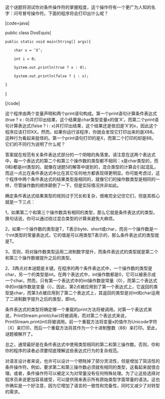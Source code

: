 这个谜题将测试你对条件操作符的掌握程度，这个操作符有一个更广为人知的名字：问号冒号操作符。下面的程序将会打印出什么呢？ 
[code=java] 
public class DosEquis{
	public static void main(String[] args){
		char x = ‘X’;
		int i = 0;
		System.out.println(true ? x : 0); 
		System.out.println(false ? i : x); 
	}
}
[/code]
这个程序由两个变量声明和两个print语句构成。第一个print语句计算条件表达式(true ? x : 0)并打印出结果，这个结果是char类型变量x的值’X’。而第二个print语句计算表达式(false ? i : x)并打印出结果，这个结果还是依旧是’X’的x，因此这个程序应该打印XX。然而，如果你运行该程序，你就会发现它打印出来的是X88。这种行为看起来挺怪的。第一个print语句打印的是X，而第二个打印的却是88。它们的不同行为说明了什么呢？ 
答案就在规范有关条件表达式部分的一个阴暗的角落里。请注意在这两个表达式中，每一个表达式的第二个和第三个操作数的类型都不相同：x是char类型的，而0和i都是int类型的。就像在谜题5的解答中提到的，混合类型的计算会引起混乱，而这一点比在条件表达式中比在其它任何地方都表现得更明显。你可能考虑过，这个程序中两个条件表达式的结果类型是相同的，就像它们的操作数类型是相同的一样，尽管操作数的顺序颠倒了一下，但是实际情况并非如此。 
确定条件表达式结果类型的规则过于冗长和复杂，很难完全记住它们，但是其核心就是一下三点： 
1，如果第二个和第三个操作数具有相同的类型，那么它就是条件表达式的类型。换句话说，你可以通过绕过混合类型的计算来避免大麻烦。 
2，如果一个操作数的类型是T，T表示byte、short或char，而另一个操作数是一个int类型的常量表达式，它的值是可以用类型T表示的，那么条件表达式的类型就是T。 
3，否则，将对操作数类型运用二进制数字提升，而条件表达式的类型就是第二个和第三个操作数被提升之后的类型。
2、3两点对本谜题是关键。在程序的两个条件表达式中，一个操作数的类型是char，另一个的类型是int。在两个表达式中，int操作数都是0，它可以被表示成一个char。然而，只有第一个表达式中的int操作数是常量（0），而第二个表达式中的int操作数是变量（i）。因此，第2点被应用到了第一个表达式上，它返回的类型是char，而第3点被应用到了第二个表达式上，其返回的类型是对int和char运用了二进制数字提升之后的类型，即int。 
条件表达式的类型将确定哪一个重载的print方法将被调用。对第一个表达式来说，PrintStream.print(char)将被调用，而对第二个表达式来说，PrintStream.print(int)将被调用。前一个重载方法将变量x的值作为Unicode字符（X）来打印，而后一个重载方法将其作为一个十进制整数（88）来打印。至此，谜题被解开了。 
总之，通常最好是在条件表达式中使用类型相同的第二和第三操作数。否则，你和你的程序的读者必须要彻底理解这些表达式行为的复杂规范。 
对语言设计者来说，也许可以设计一个牺牲掉了部分灵活性，但是增加了简洁性的条件操作符。例如，要求第二和第三操作数必须就有相同的类型，这看起来就很合理。或者，条件操作符可以被定义为对常量没有任何特殊处理。为了让这些选择对程序员来说更加容易接受，可以提供用来表示所有原始类型字面常量的语法。这也许确实是一个好注意，因为它增加了语言的一致性和完备性，同时又减少了对转型的需求。